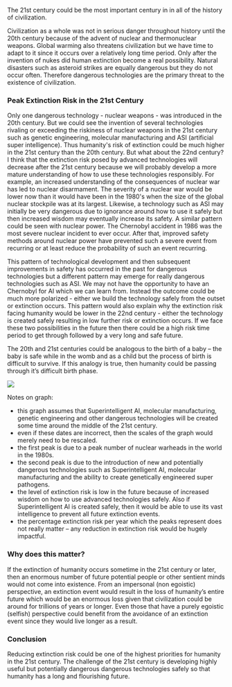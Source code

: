 The 21st century could be the most important century in in all of the history of civilization.

Civilization as a whole was not in serious danger throughout history until the 20th century because of the advent of nuclear and thermonuclear weapons. Global warming also threatens civilization but we have time to adapt to it since it occurs over a relatively long time period. Only after the invention of nukes did human extinction become a real possibility. Natural disasters such as asteroid strikes are equally dangerous but they do not occur often. Therefore dangerous technologies are the primary threat to the existence of civilization.

### Peak Extinction Risk in the 21st Century

Only one dangerous technology - nuclear weapons - was introduced in the 20th century. But we could see the invention of several technologies rivaling or exceeding the riskiness of nuclear weapons in the 21st century such as genetic engineering, molecular manufacturing and ASI \(artificial super intelligence\). Thus humanity's risk of extinction could be much higher in the 21st century than the 20th century. But what about the 22nd century? I think that the extinction risk posed by advanced technologies will decrease after the 21st century because we will probably develop a more mature understanding of how to use these technologies responsibly. For example, an increased understanding of the consequences of nuclear war has led to nuclear disarmament. The severity of a nuclear war would be lower now than it would have been in the 1980's when the size of the global nuclear stockpile was at its largest. Likewise, a technology such as ASI may initially be very dangerous due to ignorance around how to use it safely but then increased wisdom may eventually increase its safety. A similar pattern could be seen with nuclear power. The Chernobyl accident in 1986 was the most severe nuclear incident to ever occur. After that, improved safety methods around nuclear power have prevented such a severe event from recurring or at least reduce the probability of such an event recurring.

This pattern of technological development and then subsequent improvements in safety has occurred in the past for dangerous technologies but a different pattern may emerge for really dangerous technologies such as ASI. We may not have the opportunity to have an Chernobyl for AI which we can learn from. Instead the outcome could be much more polarized - either we build the technology safely from the outset or extinction occurs. This pattern would also explain why the extinction risk facing humanity would be lower in the 22nd century - either the technology is created safely resulting in low further risk or extinction occurs. If we face these two possibilities in the future then there could be a high risk time period to get through followed by a very long and safe future.

The 20th and 21st centuries could be analogous to the birth of a baby – the baby is safe while in the womb and as a child but the process of birth is difficult to survive. If this analogy is true, then humanity could be passing through it’s difficult birth phase.

![](/images/ex-risk-across-time.svg)

Notes on graph:

* this graph assumes that Superintelligent AI, molecular manufacturing, genetic engineering and other dangerous technologies will be created some time around the middle of the 21st century.
* even if these dates are incorrect, then the scales of the graph would merely need to be rescaled.
* the first peak is due to a peak number of nuclear warheads in the world in the 1980s.
* the second peak is due to the introduction of new and potentially dangerous technologies such as Superintelligent AI, molecular manufacturing and the ability to create genetically engineered super pathogens.
* the level of extinction risk is low in the future because of increased wisdom on how to use advanced technologies safely. Also if Superintelligent AI is created safely, then it would be able to use its vast intelligence to prevent all future extinction events.
* the percentage extinction risk per year which the peaks represent does not really matter – any reduction in extinction risk would be hugely impactful.

### Why does this matter?

If the extinction of humanity occurs sometime in the 21st century or later, then an enormous number of future potential people or other sentient minds would not come into existence. From an impersonal \(non egoistic\) perspective, an extinction event would result in the loss of humanity’s entire future which would be an enormous loss given that civilization could be around for trillions of years or longer. Even those that have a purely egoistic \(selfish\) perspective could benefit from the avoidance of an extinction event since they would live longer as a result.

### Conclusion

Reducing extinction risk could be one of the highest priorities for humanity in the 21st century. The challenge of the 21st century is developing highly useful but potentially dangerous dangerous technologies safely so that humanity has a long and flourishing future.

